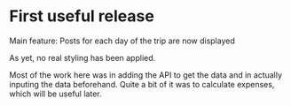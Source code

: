 # First useful release

Main feature: Posts for each day of the trip are now displayed 

As yet, no real styling has been applied. 

Most of the work here was in adding the API to get the data and in actually
inputing the data beforehand. Quite a bit of it was to calculate expenses, which
will be useful later.
